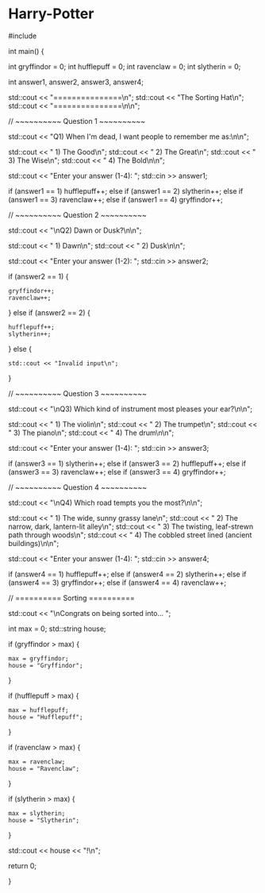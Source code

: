 # Harry-Potter
#include <iostream>

int main() {

  int gryffindor = 0;
  int hufflepuff = 0;
  int ravenclaw = 0;
  int slytherin = 0;

  int answer1, answer2, answer3, answer4;

  std::cout << "===============\n";
  std::cout << "The Sorting Hat\n";
  std::cout << "===============\n\n";

  // ~~~~~~~~~~ Question 1 ~~~~~~~~~~

  std::cout << "Q1) When I'm dead, I want people to remember me as:\n\n";

  std::cout << "  1) The Good\n";
  std::cout << "  2) The Great\n";
  std::cout << "  3) The Wise\n";
  std::cout << "  4) The Bold\n\n";

  std::cout << "Enter your answer (1-4): ";
  std::cin >> answer1;

  if (answer1 == 1)
    hufflepuff++;
  else if (answer1 == 2)
    slytherin++;
  else if (answer1 == 3)
    ravenclaw++;
  else if (answer1 == 4)
    gryffindor++;

  // ~~~~~~~~~~ Question 2 ~~~~~~~~~~

  std::cout << "\nQ2) Dawn or Dusk?\n\n";

  std::cout << "  1) Dawn\n";
  std::cout << "  2) Dusk\n\n";

  std::cout << "Enter your answer (1-2): ";
  std::cin >> answer2;

  if (answer2 == 1)
  {

    gryffindor++;
    ravenclaw++;

  }
  else if (answer2 == 2)
  {

    hufflepuff++;
    slytherin++;

  }
  else
  {

    std::cout << "Invalid input\n";

  }

  // ~~~~~~~~~~ Question 3 ~~~~~~~~~~

  std::cout << "\nQ3) Which kind of instrument most pleases your ear?\n\n";

  std::cout << "  1) The violin\n";
  std::cout << "  2) The trumpet\n";
  std::cout << "  3) The piano\n";
  std::cout << "  4) The drum\n\n";

  std::cout << "Enter your answer (1-4): ";
  std::cin >> answer3;

  if (answer3 == 1)
    slytherin++;
  else if (answer3 == 2)
    hufflepuff++;
  else if (answer3 == 3)
    ravenclaw++;
  else if (answer3 == 4)
    gryffindor++;

  // ~~~~~~~~~~ Question 4 ~~~~~~~~~~

  std::cout << "\nQ4) Which road tempts you the most?\n\n";

  std::cout << "  1) The wide, sunny grassy lane\n";
  std::cout << "  2) The narrow, dark, lantern-lit alley\n";
  std::cout << "  3) The twisting, leaf-strewn path through woods\n";
  std::cout << "  4) The cobbled street lined (ancient buildings)\n\n";

  std::cout << "Enter your answer (1-4): ";
  std::cin >> answer4;

  if (answer4 == 1)
    hufflepuff++;
  else if (answer4 == 2)
    slytherin++;
  else if (answer4 == 3)
    gryffindor++;
  else if (answer4 == 4)
    ravenclaw++;

  // ========== Sorting ==========

  std::cout << "\nCongrats on being sorted into... ";

  int max = 0;
  std::string house;

  if (gryffindor > max)
  {

    max = gryffindor;
    house = "Gryffindor";

  }

  if (hufflepuff > max)
  {

    max = hufflepuff;
    house = "Hufflepuff";

  }

  if (ravenclaw > max)
  {

    max = ravenclaw;
    house = "Ravenclaw";

  }

  if (slytherin > max)
  {

    max = slytherin;
    house = "Slytherin";

  }

  std::cout << house << "!\n";

  return 0;

}
